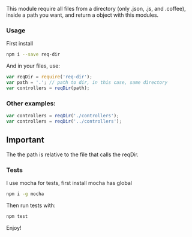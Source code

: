 This module require all files from a directory (only .json, .js, and .coffee), inside a path you want, and return a object with this modules.


### Usage
First install

```sh
npm i --save req-dir
```

And in your files, use:

```js
var reqDir = require('req-dir');
var path = '.'; // path to dir, in this case, same directory
var controllers = reqDir(path);
```



### Other examples:

```js
var controllers = reqDir('./controllers');
var controllers = reqDir('../controllers');
```


## Important
The the path is relative to the file that calls the reqDir.

### Tests
I use mocha for tests, first install mocha has global

```sh
npm i -g mocha
```

Then run tests with:

```sh
npm test
```

Enjoy!

